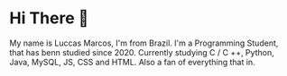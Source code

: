 # Hi There 👋

My name is Luccas Marcos, I'm from Brazil. I'm a Programming Student, that has benn studied since 2020. Currently studying C / C ++, Python, Java, MySQL, JS, CSS and HTML. Also a fan of everything that in.
